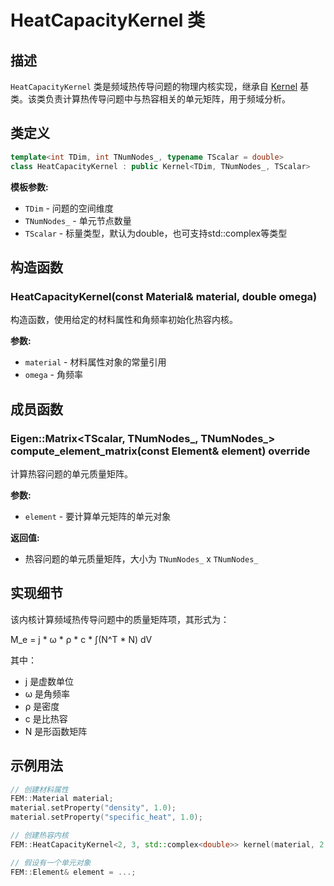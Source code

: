 # HeatCapacityKernel 类

## 描述

`HeatCapacityKernel` 类是频域热传导问题的物理内核实现，继承自 [Kernel](Kernel.md) 基类。该类负责计算热传导问题中与热容相关的单元矩阵，用于频域分析。

## 类定义

```cpp
template<int TDim, int TNumNodes_, typename TScalar = double>
class HeatCapacityKernel : public Kernel<TDim, TNumNodes_, TScalar>
```

**模板参数:**
- `TDim` - 问题的空间维度
- `TNumNodes_` - 单元节点数量
- `TScalar` - 标量类型，默认为double，也可支持std::complex<double>等类型

## 构造函数

### HeatCapacityKernel(const Material& material, double omega)

构造函数，使用给定的材料属性和角频率初始化热容内核。

**参数:**
- `material` - 材料属性对象的常量引用
- `omega` - 角频率

## 成员函数

### Eigen::Matrix<TScalar, TNumNodes_, TNumNodes_> compute_element_matrix(const Element& element) override

计算热容问题的单元质量矩阵。

**参数:**
- `element` - 要计算单元矩阵的单元对象

**返回值:**
- 热容问题的单元质量矩阵，大小为 `TNumNodes_` x `TNumNodes_`

## 实现细节

该内核计算频域热传导问题中的质量矩阵项，其形式为：

M_e = j * ω * ρ * c * ∫(N^T * N) dV

其中：
- j 是虚数单位
- ω 是角频率
- ρ 是密度
- c 是比热容
- N 是形函数矩阵

## 示例用法

```cpp
// 创建材料属性
FEM::Material material;
material.setProperty("density", 1.0);
material.setProperty("specific_heat", 1.0);

// 创建热容内核
FEM::HeatCapacityKernel<2, 3, std::complex<double>> kernel(material, 2.0 * M_PI);

// 假设有一个单元对象
FEM::Element& element = ...;
```